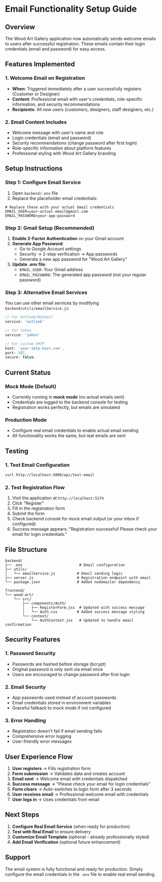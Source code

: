 # Email Functionality Setup Guide

## Overview
The Wood Art Gallery application now automatically sends welcome emails to users after successful registration. These emails contain their login credentials (email and password) for easy access.

## Features Implemented

### 1. Welcome Email on Registration
- **When**: Triggered immediately after a user successfully registers (Customer or Designer)
- **Content**: Professional email with user's credentials, role-specific information, and security recommendations
- **Recipients**: All new users (customers, designers, staff designers, etc.)

### 2. Email Content Includes
- Welcome message with user's name and role
- Login credentials (email and password)
- Security recommendations (change password after first login)
- Role-specific information about platform features
- Professional styling with Wood Art Gallery branding

## Setup Instructions

### Step 1: Configure Email Service
1. Open `backend/.env` file
2. Replace the placeholder email credentials:

```env
# Replace these with your actual Gmail credentials
EMAIL_USER=your-actual-email@gmail.com
EMAIL_PASSWORD=your-app-password
```

### Step 2: Gmail Setup (Recommended)
1. **Enable 2-Factor Authentication** on your Gmail account
2. **Generate App Password**:
   - Go to Google Account settings
   - Security → 2-step verification → App passwords
   - Generate a new app password for "Wood Art Gallery"
3. **Update .env file**:
   - `EMAIL_USER`: Your Gmail address
   - `EMAIL_PASSWORD`: The generated app password (not your regular password)

### Step 3: Alternative Email Services
You can use other email services by modifying `backend/utils/emailService.js`:

```javascript
// For Outlook/Hotmail
service: 'outlook'

// For Yahoo
service: 'yahoo'

// For custom SMTP
host: 'your-smtp-host.com',
port: 587,
secure: false,
```

## Current Status

### Mock Mode (Default)
- Currently running in **mock mode** (no actual emails sent)
- Credentials are logged to the backend console for testing
- Registration works perfectly, but emails are simulated

### Production Mode
- Configure real email credentials to enable actual email sending
- All functionality works the same, but real emails are sent

## Testing

### 1. Test Email Configuration
```bash
curl http://localhost:5000/api/test-email
```

### 2. Test Registration Flow
1. Visit the application at `http://localhost:5174`
2. Click "Register" 
3. Fill in the registration form
4. Submit the form
5. Check backend console for mock email output (or your inbox if configured)
6. Success message appears: "Registration successful! Please check your email for login credentials."

## File Structure

```
backend/
├── .env                          # Email configuration
├── utils/
│   └── emailService.js          # Email sending logic
├── server.js                    # Registration endpoint with email
└── package.json                 # Added nodemailer dependency

frontend/
└── wood-art/
    └── src/
        ├── components/Auth/
        │   ├── RegisterForm.jsx  # Updated with success message
        │   └── Auth.css         # Added success message styling
        └── context/
            └── AuthContext.jsx   # Updated to handle email confirmation
```

## Security Features

### 1. Password Security
- Passwords are hashed before storage (bcrypt)
- Original password is only sent via email once
- Users are encouraged to change password after first login

### 2. Email Security
- App passwords used instead of account passwords
- Email credentials stored in environment variables
- Graceful fallback to mock mode if not configured

### 3. Error Handling
- Registration doesn't fail if email sending fails
- Comprehensive error logging
- User-friendly error messages

## User Experience Flow

1. **User registers** → Fills registration form
2. **Form submission** → Validates data and creates account
3. **Email sent** → Welcome email with credentials dispatched
4. **Success message** → "Please check your email for login credentials"
5. **Form clears** → Auto-switches to login form after 3 seconds
6. **User receives email** → Professional welcome email with credentials
7. **User logs in** → Uses credentials from email

## Next Steps

1. **Configure Real Email Service** (when ready for production)
2. **Test with Real Email** to ensure delivery
3. **Customize Email Template** (optional - already professionally styled)
4. **Add Email Verification** (optional future enhancement)

## Support

The email system is fully functional and ready for production. Simply configure the email credentials in the `.env` file to enable real email sending.
